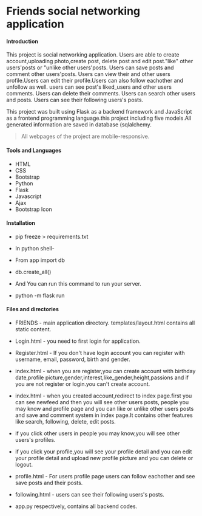# Friends social networking application

#### Introduction
This project is social networking application. Users are able to create account,uploading photo,create post, delete post and edit post."like" other users'posts or  "unlike other users'posts. Users can save posts and comment other users'posts. Users can view their and other users profile.Users can edit their profile.Users can also follow eachother and unfollow as well. users can see post's liked_users and other users comments. Users can delete their comments. Users can search other users and posts. Users can see their following users's posts.  


This project was built using Flask as a backend framework and JavaScript as a frontend programming language.this project including five models.All generated information are saved in database (sqlalchemy.

> All webpages of the project are mobile-responsive.

#### Tools and Languages

- HTML
- CSS
- Bootstrap
- Python
- Flask
- Javascript
- Ajax
- Bootstrap Icon

#### Installation

- pip freeze > requirements.txt

- In python shell- 

- From app import db

- db.create_all()

- And You can run this command to run your server.

- python -m flask run 


#### Files and directories

- FRIENDS - main application directory. templates/layout.html contains all static content.

- Login.html - you need to first login for application.

- Register.html - If you don't have login account you can register with username, email, password, birth and gender.

- index.html - when you are register,you can create account with birthday date,profile picture,gender,interest,like_gender,height,passions and if you are not register or login.you can't create account.

- index.html - when you created account,redirect to index page.first you can see newfeed and then you will see other users posts, people you may know and profile page and you can like or unlike other users posts
and save and comment system in index page.It contains other features like search, following, delete, edit posts.

- if you click other users in people you may know,you will see other users's profiles.

- if you click your profile,you will see your profile detail and you can edit your profile detail and upload new profile picture and you can delete or logout.

- profile.html - For users profile page users can follow eachother and see save posts and their posts.

- following.html - users can see their following users's posts.

- app.py respectively, contains all backend codes.



